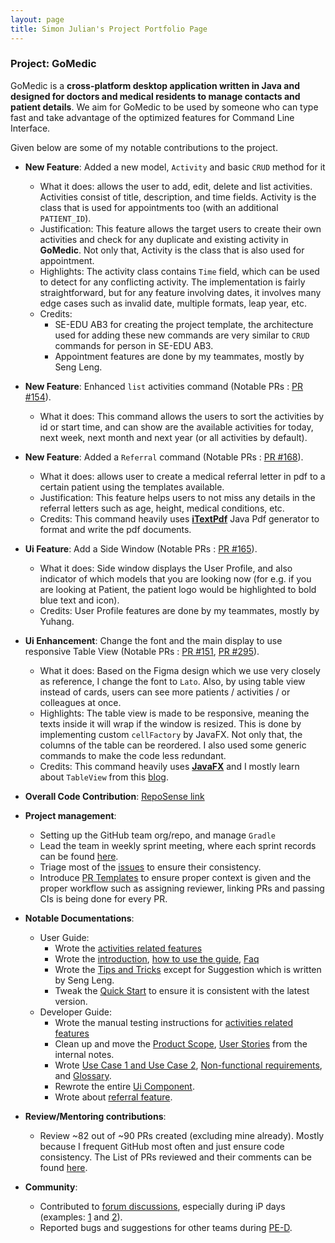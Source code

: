 ```yaml
---
layout: page
title: Simon Julian's Project Portfolio Page
---
```


### Project: GoMedic

GoMedic is a **cross-platform desktop application written in Java and designed for doctors and medical residents to
manage contacts and patient details**. We aim for GoMedic to be used by someone who can type fast and take advantage of the
optimized features for Command Line Interface. 

Given below are some of my notable contributions to the project.

* **New Feature**: Added a new model, `Activity` and basic `CRUD` method for it
    * What it does: allows the user to add, edit, delete and list activities. Activities consist of title, description, and time fields. Activity is the class that is used for appointments too (with an additional `PATIENT_ID`). 
    * Justification: This feature allows the target users to create their own activities and check for any duplicate and existing activity in **GoMedic**. Not only that, Activity is the class that is also used for appointment. 
    * Highlights: The activity class contains `Time` field, which can be used to detect for any conflicting activity. The implementation is fairly straightforward, but for any feature involving dates, it involves many edge cases such as invalid date, multiple formats, leap year, etc. 
    * Credits: 
      * SE-EDU AB3 for creating the project template, the architecture used for adding these new commands are very similar to `CRUD` commands for person in SE-EDU AB3.
      * Appointment features are done by my teammates, mostly by Seng Leng.

* **New Feature**: Enhanced `list` activities command (Notable PRs : [PR #154](https://github.com/AY2122S1-CS2103T-T15-1/tp/pull/154)).
    * What it does: This command allows the users to sort the activities by id or start time, and can show are the available activities for today, next week, next month and next year (or all activities by default).

* **New Feature**: Added a `Referral` command (Notable PRs : [PR #168](https://github.com/AY2122S1-CS2103T-T15-1/tp/pull/168)). 
    * What it does: allows user to create a medical referral letter in pdf to a certain patient using the templates available.
    * Justification: This feature helps users to not miss any details in the referral letters such as age, height, medical conditions, etc. 
    * Credits: This command heavily uses [**iTextPdf**](https://itextpdf.com/en) Java Pdf generator to format and write the pdf documents.

<div style="page-break-after: always;"></div>

* **Ui Feature**: Add a Side Window (Notable PRs : [PR #165](https://github.com/AY2122S1-CS2103T-T15-1/tp/pull/165)).
    * What it does: Side window displays the User Profile, and also indicator of which models that you are looking now (for e.g. if you are looking at Patient, the patient logo would be highlighted to bold blue text and icon).
    * Credits: User Profile features are done by my teammates, mostly by Yuhang.
    
* **Ui Enhancement**: Change the font and the main display to use responsive Table View (Notable PRs : [PR #151](https://github.com/AY2122S1-CS2103T-T15-1/tp/pull/151/files), [PR #295](https://github.com/AY2122S1-CS2103T-T15-1/tp/pull/295)).
    * What it does: Based on the Figma design which we use very closely as reference, I change the font to `Lato`. Also, by using table view instead of cards, users can see more patients / activities / or colleagues at once. 
    * Highlights: The table view is made to be responsive, meaning the texts inside it will wrap if the window is resized. This is done by implementing custom `cellFactory` by JavaFX. Not only that, the columns of the table can be reordered. I also used some generic commands to make the code less redundant.
    * Credits: This command heavily uses [**JavaFX**](https://docs.oracle.com/javafx/2/) and I mostly learn about `TableView` from this [blog](http://tutorials.jenkov.com/javafx/tableview.html).
    
* **Overall Code Contribution**: [RepoSense link](https://nus-cs2103-ay2122s1.github.io/tp-dashboard/?search=&sort=groupTitle&sortWithin=title&since=2021-09-17&timeframe=commit&mergegroup=AY2122S1-CS2103-F09-1%2Ftp%5Bmaster%5D&groupSelect=groupByRepos&breakdown=false&tabOpen=true&tabType=authorship&tabAuthor=simonjulianl&tabRepo=AY2122S1-CS2103T-T15-1%2Ftp%5Bmaster%5D&authorshipIsMergeGroup=false&authorshipFileTypes=docs~functional-code~test-code~other&authorshipIsBinaryFileTypeChecked=false)
* **Project management**:
  * Setting up the GitHub team org/repo, and manage `Gradle`
  * Lead the team in weekly sprint meeting, where each sprint records can be found [here](#https://github.com/AY2122S1-CS2103T-T15-1/tp/projects).
  * Triage most of the [issues](https://github.com/AY2122S1-CS2103T-T15-1/tp/issues) to ensure their consistency.
  * Introduce [PR Templates](https://github.com/AY2122S1-CS2103T-T15-1/tp/blob/master/.github/pull_request_template.md) to ensure proper context is given and the proper workflow such as assigning reviewer, linking PRs and passing CIs is being done for every PR.

* **Notable Documentations**:
    * User Guide:
        * Wrote the [activities related features](https://ay2122s1-cs2103t-t15-1.github.io/tp/UserGuide.html#33-activities-related-features)
        * Wrote the [introduction](https://ay2122s1-cs2103t-t15-1.github.io/tp/UserGuide.html#introduction), [how to use the guide](https://ay2122s1-cs2103t-t15-1.github.io/tp/UserGuide.html#1-how-to-use-this-guide), [Faq](https://ay2122s1-cs2103t-t15-1.github.io/tp/UserGuide.html#5-faq)
        * Wrote the [Tips and Tricks](https://ay2122s1-cs2103t-t15-1.github.io/tp/UserGuide.html#4-tips-and-tricks) except for Suggestion which is written by Seng Leng.
        * Tweak the [Quick Start](https://ay2122s1-cs2103t-t15-1.github.io/tp/UserGuide.html#table-of-contents) to ensure it is consistent with the latest version.
    * Developer Guide:
      * Wrote the manual testing instructions for [activities related features](https://ay2122s1-cs2103t-t15-1.github.io/tp/DeveloperGuide.html#deleting-an-activity)
      * Clean up and move the [Product Scope](https://ay2122s1-cs2103t-t15-1.github.io/tp/DeveloperGuide.html#product-scope), [User Stories](https://ay2122s1-cs2103t-t15-1.github.io/tp/DeveloperGuide.html#user-stories) from the internal notes.
      * Wrote [Use Case 1 and Use Case 2](https://ay2122s1-cs2103t-t15-1.github.io/tp/DeveloperGuide.html#use-cases), [Non-functional requirements](https://ay2122s1-cs2103t-t15-1.github.io/tp/DeveloperGuide.html#non-functional-requirements), and [Glossary](https://ay2122s1-cs2103t-t15-1.github.io/tp/DeveloperGuide.html#glossary).
      * Rewrote the entire [Ui Component](https://ay2122s1-cs2103t-t15-1.github.io/tp/DeveloperGuide.html#ui-component).
      * Wrote about [referral feature](https://ay2122s1-cs2103t-t15-1.github.io/tp/DeveloperGuide.html#generating-medical-referral-feature).

* **Review/Mentoring contributions**:
  * Review ~82 out of ~90 PRs created (excluding mine already). Mostly because I frequent GitHub most often and just ensure code consistency. The List of PRs reviewed and their comments can be found [here](https://github.com/AY2122S1-CS2103T-T15-1/tp/pulls?q=is%3Apr+is%3Aclosed+reviewed-by%3A%40me).

* **Community**:
    * Contributed to [forum discussions](https://nus-cs2103-ay2122s1.github.io/dashboards/contents/forum-activities.html), especially during iP days (examples: [1](https://github.com/nus-cs2103-AY2122S1/forum/issues/20#issuecomment-899572782) and [2](https://github.com/nus-cs2103-AY2122S1/forum/issues/179#issuecomment-912944865)). 
    * Reported bugs and suggestions for other teams during [PE-D](https://github.com/simonjulianl/ped). 
